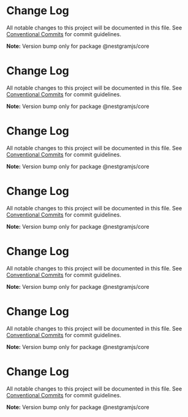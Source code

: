 # Change Log

All notable changes to this project will be documented in this file.
See [Conventional Commits](https://conventionalcommits.org) for commit guidelines.

**Note:** Version bump only for package @nestgramjs/core

# Change Log

All notable changes to this project will be documented in this file.
See [Conventional Commits](https://conventionalcommits.org) for commit guidelines.

**Note:** Version bump only for package @nestgramjs/core

# Change Log

All notable changes to this project will be documented in this file.
See [Conventional Commits](https://conventionalcommits.org) for commit guidelines.

**Note:** Version bump only for package @nestgramjs/core

# Change Log

All notable changes to this project will be documented in this file.
See [Conventional Commits](https://conventionalcommits.org) for commit guidelines.

**Note:** Version bump only for package @nestgramjs/core

# Change Log

All notable changes to this project will be documented in this file.
See [Conventional Commits](https://conventionalcommits.org) for commit guidelines.

**Note:** Version bump only for package @nestgramjs/core

# Change Log

All notable changes to this project will be documented in this file.
See [Conventional Commits](https://conventionalcommits.org) for commit guidelines.

**Note:** Version bump only for package @nestgramjs/core

# Change Log

All notable changes to this project will be documented in this file.
See [Conventional Commits](https://conventionalcommits.org) for commit guidelines.

**Note:** Version bump only for package @nestgramjs/core
